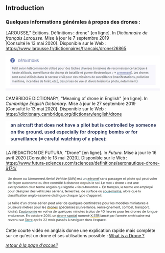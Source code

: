 ##  Introduction

### Quelques informations générales à propos des drones :

LAROUSSE," Éditions. Définitions : drone" [en ligne]. In *Dictionnaire de français Larousse*. Mise à jour le 7 septembre 2019 [Consulté le 13 mai 2020]. Disponible sur le Web : <https://www.larousse.fr/dictionnaires/francais/drone/26865>

![définition](images/def1.jpg) 

CAMBRIDGE DICTIONARY, "Meaning of drone in English" [en ligne]. In *Cambridge English Dictionary*. Mise à jour le 27 septembre 2019 [Consulté le 13 mai 2020]. Disponible sur le Web : <https://dictionary.cambridge.org/dictionary/english/drone>


![définition](images/def2.jpg)

LA REDACTION DE FUTURA, "Drone" [en ligne]. In *Futura*. Mise à jour le 16 avril 2020 [Consulté le 13 mai 2020]. Disponible sur le Web : <https://www.futura-sciences.com/sciences/definitions/aeronautique-drone-6174/>


![définition](images/def3.jpg)

Cette courte vidéo en anglais donne une explication rapide mais complète sur ce qu'est un drone et ses utilisations possible : [What is a Drone ?](https://www.youtube.com/watch?v=Cvvjda9y9Gk&feature=emb_logo)  

<span style="color: #8A2BE2">[*retour à la page d'accueil*](index.md)</span>
